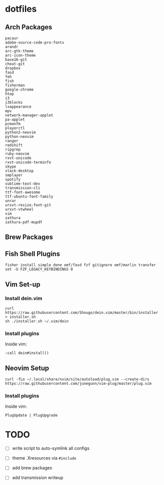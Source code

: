 # dotfiles

## Arch Packages
```
pacaur
adobe-source-code-pro-fonts
arandr
arc-gtk-theme
arc-icon-theme
base16-git
cheat-git
dropbox
fasd
feh
fish
fisherman
google-chrome
htop
i3
i3blocks
lxappearance
mpv
network-manager-applet
pa-applet
pcmanfm
playerctl
python2-neovim
python-neovim
ranger
redshift
ripgrep
ruby-neovim
rxvt-unicode
rxvt-unicode-terminfo
skype
slack-desktop
smplayer
spotify
sublime-text-dev
transmission-cli
ttf-font-awesome
ttf-ubuntu-font-family
unrar
urxvt-resize-font-git
urxvt-vtwheel
vim
zathura
zathura-pdf-mupdf
```

## Brew Packages

## Fish Shell Plugins
```
fisher install simple done omf/fasd fzf gitignore omf/marlin transfer
set -U FZF_LEGACY_KEYBINDINGS 0
```

## Vim Set-up
### Install dein.vim
```
curl https://raw.githubusercontent.com/Shougo/dein.vim/master/bin/installer.sh > installer.sh
sh ./installer.sh ~/.vim/dein
```
### Install plugins
Inside vim:
```
:call dein#install()
```

## Neovim Setup
```
curl -fLo ~/.local/share/nvim/site/autoload/plug.vim --create-dirs https://raw.githubusercontent.com/junegunn/vim-plug/master/plug.vim
```

### Install plugins
Inside vim:
```
PlugUpdate | PlugUpgrade
```

# TODO
  - [ ] write script to auto-symlink all configs
  - [ ] theme .Xresources via `#include`
  - [ ] add brew packages
  - [ ] add transmission writeup

